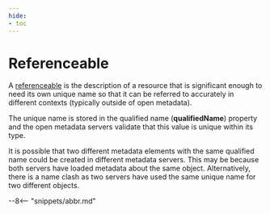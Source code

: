 ```yaml
---
hide:
- toc
---
```


<!-- SPDX-License-Identifier: CC-BY-4.0 -->
<!-- Copyright Contributors to the Egeria project. -->

# Referenceable 

A [referenceable](/egeria-docs/types/0/0010-base-model/#referenceable) is the description of a resource that is
significant enough to need its own unique name so that it can be referred to accurately in different contexts
(typically outside of open metadata).

The unique name is stored in the qualified name (**qualifiedName**) property and the open
metadata servers validate that this value is unique within its type.

It is possible that two different metadata elements with the same qualified name
could be created in different metadata servers. This may be because
both servers have loaded metadata about the same object.
Alternatively, there is a name clash as two servers have used the same unique name for
two different objects.

--8<-- "snippets/abbr.md"
